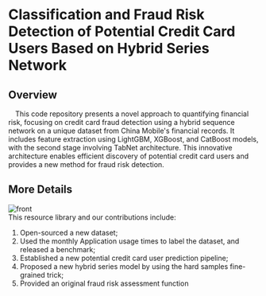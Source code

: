 # Classification and Fraud Risk Detection of Potential Credit Card Users Based on Hybrid Series Network
## Overview
&ensp;&ensp;This code repository presents a novel approach to quantifying financial risk, focusing on credit card fraud detection using a hybrid sequence network on a unique dataset from China Mobile's financial records. It includes feature extraction using LightGBM, XGBoost, and CatBoost models, with the second stage involving TabNet architecture. This innovative architecture enables efficient discovery of potential credit card users and provides a new method for fraud risk detection.

## More Details

![front](https://github.com/a1694030/AVTA2024/overall_figure.png)<br>
This resource library and our contributions include:<br>
1. Open-sourced a new dataset;<br>
2. Used the monthly Application usage times to label the dataset, and released a benchmark;<br>
3. Established a new potential credit card user prediction pipeline;<br>
4. Proposed a new hybrid series model by using the hard samples fine-grained trick;<br>
5. Provided an original fraud risk assessment function<br>
